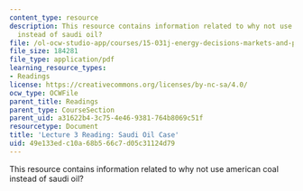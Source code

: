 ```yaml
---
content_type: resource
description: This resource contains information related to why not use american coal
  instead of saudi oil?
file: /ol-ocw-studio-app/courses/15-031j-energy-decisions-markets-and-policies-spring-2012/49e133edc10a68b566c7d05c31124d79_MIT15_031JS12_Saud_Oil_Cse.pdf
file_size: 184281
file_type: application/pdf
learning_resource_types:
- Readings
license: https://creativecommons.org/licenses/by-nc-sa/4.0/
ocw_type: OCWFile
parent_title: Readings
parent_type: CourseSection
parent_uid: a31622b4-3c75-4e46-9381-764b8069c51f
resourcetype: Document
title: 'Lecture 3 Reading: Saudi Oil Case'
uid: 49e133ed-c10a-68b5-66c7-d05c31124d79
---
```

This resource contains information related to why not use american coal instead of saudi oil?